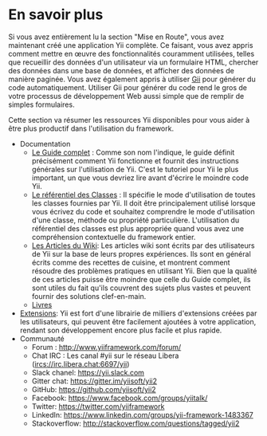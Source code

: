 En savoir plus
=============

Si vous avez entièrement lu la section "Mise en Route", vous avez maintenant créé une application Yii complète. Ce faisant, vous avez appris comment mettre en œuvre des fonctionnalités couramment utilisées, telles que recueillir des données d'un utilisateur via un formulaire HTML, chercher des données dans une base de données, et afficher des données 
de manière paginée. Vous avez également appris à utiliser [Gii](https://www.yiiframework.com/extension/yiisoft/yii2-gii/doc/guide) pour générer du code automatiquement. 
Utiliser Gii pour générer du code rend le gros de votre processus de développement Web aussi simple que de remplir de 
simples formulaires. 

Cette section va résumer les ressources Yii disponibles pour vous aider à être plus productif dans l'utilisation du framework.

* Documentation
    - [Le Guide complet](http://www.yiiframework.com/doc-2.0/guide-README.html) :
      Comme son nom l'indique, le guide définit précisément comment Yii fonctionne et fournit des instructions générales
      sur l'utilisation de Yii. C'est le tutoriel pour Yii le plus important, un que vous devriez lire avant d'écrire le
      moindre code Yii.
    - [Le référentiel des Classes](http://www.yiiframework.com/doc-2.0/index.html) :
      Il spécifie le mode d'utilisation de toutes les classes fournies par Yii. Il doit être principalement utilisé lorsque 
      vous écrivez du code et souhaitez comprendre le mode d'utilisation d'une classe, méthode ou propriété particulière.
      L'utilisation du référentiel des classes est plus appropriée quand vous avez une compréhension contextuelle du framework entier.
    - [Les Articles du Wiki](http://www.yiiframework.com/wiki/?tag=yii2):
      Les articles wiki sont écrits par des utilisateurs de Yii sur la base de leurs propres expériences. Ils sont en
      général écrits comme des recettes de cuisine, et montrent comment résoudre des problèmes pratiques en utilisant
      Yii. Bien que la qualité de ces articles puisse être moindre que celle du Guide complet, ils sont utiles du fait 
      qu'ils couvrent des sujets plus vastes et peuvent fournir des solutions clef-en-main.
    - [Livres](https://www.yiiframework.com/books)
* [Extensions](http://www.yiiframework.com/extensions/):
  Yii est fort d'une librairie de milliers d'extensions créées par les utilisateurs, qui peuvent être facilement
  ajoutées à votre application, rendant son développement encore plus facile et plus rapide.
* Communauté
    - Forum : <http://www.yiiframework.com/forum/>
    - Chat IRC : Les canal #yii sur le réseau Libera (<ircs://irc.libera.chat:6697/yii>)
    - Slack chanel: <https://yii.slack.com>
    - Gitter chat: <https://gitter.im/yiisoft/yii2>
    - GitHub: <https://github.com/yiisoft/yii2>
    - Facebook: <https://www.facebook.com/groups/yiitalk/>
    - Twitter: <https://twitter.com/yiiframework>
    - LinkedIn: <https://www.linkedin.com/groups/yii-framework-1483367>
    - Stackoverflow: <http://stackoverflow.com/questions/tagged/yii2>
